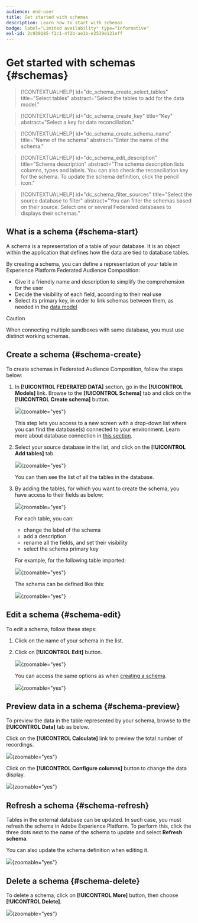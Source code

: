 ```yaml
---
audience: end-user
title: Get started with schemas
description: Learn how to start with schemas
badge: label="Limited availability" type="Informative"
exl-id: 2c939185-f1c1-4f2b-ae1b-e2539e121eff
---
```

# Get started with schemas {#schemas}

>[!CONTEXTUALHELP]
>id="dc_schema_create_select_tables"
>title="Select tables"
>abstract="Select the tables to add for the data model."

>[!CONTEXTUALHELP]
>id="dc_schema_create_key"
>title="Key"
>abstract="Select a key for data reconciliation."

>[!CONTEXTUALHELP]
>id="dc_schema_create_schema_name"
>title="Name of the schema"
>abstract="Enter the name of the schema."


>[!CONTEXTUALHELP]
>id="dc_schema_edit_description"
>title="Schema description"
>abstract="The schema description lists columns, types and labels. You can also check the reconciliation key for the schema. To update the schema definition, click the pencil icon."

>[!CONTEXTUALHELP]
>id="dc_schema_filter_sources"
>title="Select the source database to filter"
>abstract="You can filter the schemas based on their source. Select one or several Federated databases to displays their schemas."

## What is a schema {#schema-start}

A schema is a representation of a table of your database. It is an object within the application that defines how the data are tied to database tables. 

By creating a schema, you can define a representation of your table in Experience Platform Federated Audience Composition: 

* Give it a friendly name and description to simplify the comprehension for the user
* Decide the visibility of each field, according to their real use 
* Select its primary key, in order to link schemas between them, as needed in the [data model](../data-management/gs-models.md#data-model-start)

>[!CAUTION]
>
>When connecting multiple sandboxes with same database, you must use distinct working schemas.
>

## Create a schema {#schema-create}

To create schemas in Federated Audience Composition, follow the steps below:

1. In **[!UICONTROL FEDERATED DATA]** section, go in the **[!UICONTROL Models]** link. Browse to the **[!UICONTROL Schema]** tab and click on the **[!UICONTROL Create schema]** button.

    ![](assets/schema_create.png){zoomable="yes"}

    This step lets you access to a new screen with a drop-down list where you can find the database(s) connected to your environment. Learn more about database connection in [this section](../connections/connections.md#connections-fdb).

1. Select your source database in the list, and click on the **[!UICONTROL Add tables]** tab.

    ![](assets/schema_tables.png){zoomable="yes"}

    You can then see the list of all the tables in the database.

1. By adding the tables, for which you want to create the schema, you have access to their fields as below:

    ![](assets/schema_fields.png){zoomable="yes"}

    For each table, you can:

    * change the label of the schema
    * add a description
    * rename all the fields, and set their visibility
    * select the schema primary key

    For example, for the following table imported:

    ![](assets/schema_lumaorder.png){zoomable="yes"}

    The schema can be defined like this: 

    ![](assets/schema_lumaorders.png){zoomable="yes"}

## Edit a schema {#schema-edit}

To edit a schema, follow these steps:

1. Click on the name of your schema in the list. 

1. Click on **[!UICONTROL Edit]** button.

    ![](assets/schema_edit.png){zoomable="yes"}

    You can access the same options as when [creating a schema](#schema-create).

    ![](assets/schema_edit_orders.png){zoomable="yes"}


## Preview data in a schema {#schema-preview}

To preview the data in the table represented by your schema, browse to the **[!UICONTROL Data]** tab as below.

Click on the **[!UICONTROL Calculate]** link to preview the total number of recordings.

![](assets/schema_data.png){zoomable="yes"}

Click on the **[!UICONTROL Configure columns]** button to change the data display.

![](assets/schema_columns.png){zoomable="yes"}


## Refresh a schema {#schema-refresh}

Tables in the external database can be updated. In such case, you must refresh the schema in Adobe Experience Platform. To perform this, click the three dots next to the name of the schema to update and select **Refresh schema**. 

You can also update the schema definition when editing it.

![](assets/schema_refresh.png){zoomable="yes"}


## Delete a schema {#schema-delete}

To delete a schema, click on **[!UICONTROL More]** button, then choose **[!UICONTROL Delete]**.

![](assets/schema_delete.png){zoomable="yes"}
